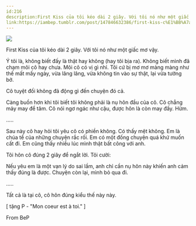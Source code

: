 ```yaml
---
id:216
description:First Kiss của tôi kéo dài 2 giây. Với tôi nó như một giấc mơ vậy.
link:https://iambep.tumblr.com/post/147846632386/first-kiss-c%E1%BB%A7a-t%C3%B4i-k%C3%A9o-d%C3%A0i-2-gi%C3%A2y-v%E1%BB%9Bi-t%C3%B4i-n%C3%B3-nh%C6%B0
---
```


![](https://64.media.tumblr.com/2cc4a9ff35fd5cc6f64dd03891e39eb4/tumblr_oarukosWBX1u3a9rjo1_500.gifv)

First Kiss của tôi kéo dài 2 giây. Với tôi nó như một giấc mơ vậy.

Ý tôi là, không biết đấy là thật hay không (hay tôi bịa ra). Không biết
mình đã chạm môi cô hay chưa. Môi cô có vị gì nhỉ. Tôi cứ bị mơ mơ màng
màng như thế mất mấy ngày, vừa lâng lâng, vừa không tin vào sự thật, lại
vừa tưởng bở.

Cô tuyệt đối không đả động gì đến chuyện đó cả.

Càng buồn hơn khi tôi biết tôi không phải là nụ hôn đầu của cô. Cô chẳng
mảy may để tâm. Cô nói ngơ ngác như cậu, được hôn là còn may đấy. Hừm.

.....

Sau này cô hay hỏi tôi yêu cô có phiền không. Có thấy mệt không. Em là chúa
tể của những chuyện rắc rối. Em có một đống chuyện quá khứ muốn cất đi.
Em cũng thấy nhiều lúc mình thật bất công với anh.

Tôi hôn cô đúng 2 giây để ngắt lời. Tôi cười:

Nếu yêu em là một vạn lý do sai lầm, anh chỉ cần nụ hôn này khiến anh cảm
thấy đúng là được. Chuyện còn lại, mình bỏ qua đi.

.....

Tất cả là tại cô, cô hôn đúng kiểu thế này này.

[ tặng P - "Mon coeur est à toi." ]

From BeP